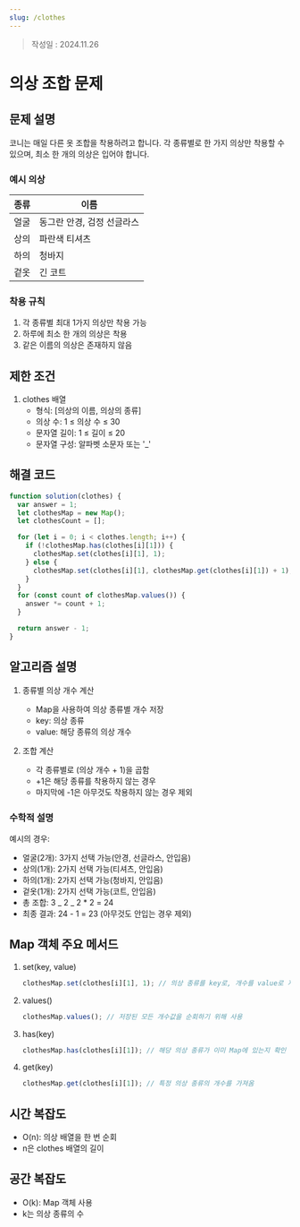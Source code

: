 ```yaml
---
slug: /clothes
---
```

>작성일 : 2024.11.26
# 의상 조합 문제

## 문제 설명

코니는 매일 다른 옷 조합을 착용하려고 합니다. 각 종류별로 한 가지 의상만 착용할 수 있으며, 최소 한 개의 의상은 입어야 합니다.

### 예시 의상

| 종류 | 이름                       |
| ---- | -------------------------- |
| 얼굴 | 동그란 안경, 검정 선글라스 |
| 상의 | 파란색 티셔츠              |
| 하의 | 청바지                     |
| 겉옷 | 긴 코트                    |

### 착용 규칙

1. 각 종류별 최대 1가지 의상만 착용 가능
2. 하루에 최소 한 개의 의상은 착용
3. 같은 이름의 의상은 존재하지 않음

## 제한 조건

1. clothes 배열
   - 형식: [의상의 이름, 의상의 종류]
   - 의상 수: 1 ≤ 의상 수 ≤ 30
   - 문자열 길이: 1 ≤ 길이 ≤ 20
   - 문자열 구성: 알파벳 소문자 또는 '\_'

## 해결 코드

```javascript
function solution(clothes) {
  var answer = 1;
  let clothesMap = new Map();
  let clothesCount = [];

  for (let i = 0; i < clothes.length; i++) {
    if (!clothesMap.has(clothes[i][1])) {
      clothesMap.set(clothes[i][1], 1);
    } else {
      clothesMap.set(clothes[i][1], clothesMap.get(clothes[i][1]) + 1);
    }
  }
  for (const count of clothesMap.values()) {
    answer *= count + 1;
  }

  return answer - 1;
}
```

## 알고리즘 설명

1. 종류별 의상 개수 계산

   - Map을 사용하여 의상 종류별 개수 저장
   - key: 의상 종류
   - value: 해당 종류의 의상 개수

2. 조합 계산
   - 각 종류별로 (의상 개수 + 1)을 곱함
   - +1은 해당 종류를 착용하지 않는 경우
   - 마지막에 -1은 아무것도 착용하지 않는 경우 제외

### 수학적 설명

예시의 경우:

- 얼굴(2개): 3가지 선택 가능(안경, 선글라스, 안입음)
- 상의(1개): 2가지 선택 가능(티셔츠, 안입음)
- 하의(1개): 2가지 선택 가능(청바지, 안입음)
- 겉옷(1개): 2가지 선택 가능(코트, 안입음)
- 총 조합: 3 _ 2 _ 2 \* 2 = 24
- 최종 결과: 24 - 1 = 23 (아무것도 안입는 경우 제외)

## Map 객체 주요 메서드

1. set(key, value)

   ```javascript
   clothesMap.set(clothes[i][1], 1); // 의상 종류를 key로, 개수를 value로 저장
   ```

2. values()

   ```javascript
   clothesMap.values(); // 저장된 모든 개수값을 순회하기 위해 사용
   ```

3. has(key)

   ```javascript
   clothesMap.has(clothes[i][1]); // 해당 의상 종류가 이미 Map에 있는지 확인
   ```

4. get(key)
   ```javascript
   clothesMap.get(clothes[i][1]); // 특정 의상 종류의 개수를 가져옴
   ```

## 시간 복잡도

- O(n): 의상 배열을 한 번 순회
- n은 clothes 배열의 길이

## 공간 복잡도

- O(k): Map 객체 사용
- k는 의상 종류의 수
